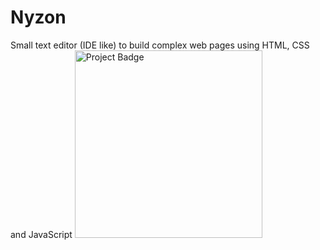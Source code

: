 # Nyzon
Small text editor (IDE like) to build complex web pages using HTML, CSS and JavaScript
<img src="https://ci.appveyor.com/api/projects/status/32r7s2skrgm9ubva?svg=true" alt="Project Badge" width="300">
